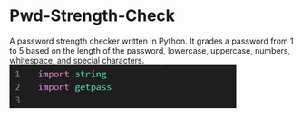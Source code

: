# Pwd-Strength-Check
A password strength checker written in Python. It grades a password from 1 to 5 based on the length of the password, lowercase, uppercase, numbers, whitespace, and special characters.
![](PwdCheckImages/pwd1.png)

